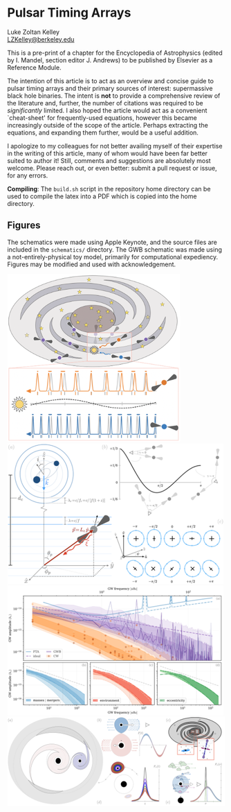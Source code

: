 # Pulsar Timing Arrays

Luke Zoltan Kelley  
LZKelley@berkeley.edu  

This is a pre-print of a chapter for the Encyclopedia of Astrophysics (edited by I. Mandel, section editor J. Andrews) to be published by Elsevier as a Reference Module.

The intention of this article is to act as an overview and concise guide to pulsar timing arrays and their primary sources of interest: supermassive black hole binaries.  The intent is **not** to provide a comprehensive review of the literature and, further, the number of citations was required to be *significantly* limited.  I also hoped the article would act as a convenient `cheat-sheet' for frequently-used equations, however this became increasingly outside of the scope of the article.  Perhaps extracting the equations, and expanding them further, would be a useful addition.

I apologize to my colleagues for not better availing myself of their expertise in the writing of this article, many of whom would have been far better suited to author it!  Still, comments and suggestions are absolutely most welcome.  Please reach out, or even better: submit a pull request or issue, for any errors.  

**Compiling**: The `build.sh` script in the repository home directory can be used to compile the latex into a PDF which is copied into the home directory.

## Figures

The schematics were made using Apple Keynote, and the source files are included in the `schematics/` directory.  The GWB schematic was made using a not-entirely-physical toy model, primarily for computational expediency.  Figures may be modified and used with acknowledgement.  

<img src="manuscript/figs/galaxy-pta-toas.png" alt="A Galaxy-Scale GW Detector" width="400">

<img src="manuscript/figs/pulsar-gw-hd-schematic.png" alt="Hellings-Downs Correlations in an Array of Pulsars" width="500">

<img src="manuscript/figs/gwb_dpi-400.png" alt="The Stochastic Gravitational-Wave Background" width="500">

<img src="manuscript/figs/cbd-electromagnetics.png" alt="Circumbinary Disks and Electromagnetic Counterparts" width="600">


<!-- ![A Galaxy-Scale GW Detector](manuscript/figs/galaxy-pta-toas.png) -->

<!-- ![Hellings-Downs Correlations in an Array of Pulsars](manuscript/figs/pulsar-gw-hd-schematic.png) -->

<!-- ![The Stochastic Gravitational-Wave Background](manuscript/figs/gwb.pdf) -->

<!-- ![Circumbinary Disks and Electromagnetic Counterparts](manuscript/figs/cbd-electromagnetics.png) -->

